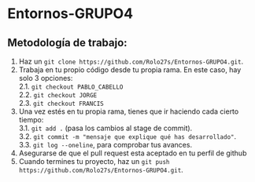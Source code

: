 # Entornos-GRUPO4

## Metodología de trabajo:
1. Haz un `git clone https://github.com/Rolo27s/Entornos-GRUPO4.git`.<br>
2. Trabaja en tu propio código desde tu propia rama. En este caso, hay solo 3 opciones:<br>
   2.1. `git checkout PABLO_CABELLO`<br>
   2.2. `git checkout JORGE`<br>
   2.3. `git checkout FRANCIS`<br>
3. Una vez estés en tu propia rama, tienes que ir haciendo cada cierto tiempo:<br>
   3.1. `git add .` (pasa los cambios al stage de commit).<br>
   3.2. `git commit -m "mensaje que explique qué has desarrollado"`. <br>
   3.3. `git log --oneline`, para comprobar tus avances. <br>
4. Asegurarse de que el pull request esta aceptado en tu perfil de github
5. Cuando termines tu proyecto, haz un `git push https://github.com/Rolo27s/Entornos-GRUPO4.git`. <br>
